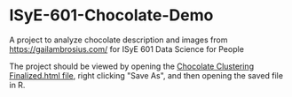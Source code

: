 # ISyE-601-Chocolate-Demo

A project to analyze chocolate description and images from https://gailambrosius.com/ for ISyE 601 Data Science for People

The project should be viewed by opening the [Chocolate Clustering Finalized.html file](https://github.com/snoejovich/ISyE-601-Chocolate-Demo/blob/main/Chocolate%20Notebook/Chocolate%20Clustering%20Finalized.nb.html), right clicking "Save As", and then opening the saved file in R.
